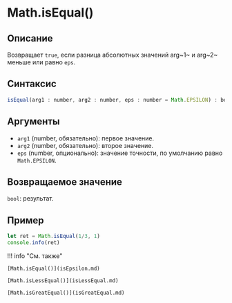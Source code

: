 # Math.isEqual()

## Описание
Возвращает `true`, если разница абсолютных значений arg~1~ и arg~2~ меньше или равно `eps`.

## Синтаксис
```javascript
isEqual(arg1 : number, arg2 : number, eps : number = Math.EPSILON) : bool
``` 

## Аргументы
- `arg1` (number, обязательно): первое значение.
- `arg2` (number, обязательно): второе значение.
- `eps` (number, опционально): значение точности, по умолчанию равно `Math.EPSILON`.

## Возвращаемое значение
`bool`: результат.

## Пример
``` javascript linenums="1"
let ret = Math.isEqual(1/3, 1)
console.info(ret)
``` 

!!! info "См. также"

    [Math.isEqual()](isEpsilon.md)

    [Math.isLessEqual()](isLessEqual.md)

    [Math.isGreatEqual()](isGreatEqual.md)

